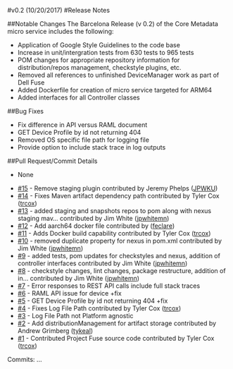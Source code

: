 #v0.2 (10/20/2017)
#Release Notes

##Notable Changes
The Barcelona Release (v 0.2) of the Core Metadata micro service includes the following:
* Application of Google Style Guidelines to the code base
* Increase in unit/intergration tests from 630 tests to 965 tests
* POM changes for appropriate repository information for distribution/repos management, checkstyle plugins, etc.
* Removed all references to unfinished DeviceManager work as part of Dell Fuse
* Added Dockerfile for creation of micro service targeted for ARM64 
* Added interfaces for all Controller classes

##Bug Fixes
* Fix difference in API versus RAML document
* GET Device Profile by id not returning 404
* Removed OS specific file path for logging file 
* Provide option to include stack trace in log outputs

##Pull Request/Commit Details
* None
 - [#15](https://github.com/edgexfoundry/core-metadata/pull/15) - Remove staging plugin contributed by Jeremy Phelps ([JPWKU](https://github.com/JPWKU))
 - [#14](https://github.com/edgexfoundry/core-metadata/pull/14) - Fixes Maven artifact dependency path contributed by Tyler Cox ([trcox](https://github.com/trcox))
 - [#13](https://github.com/edgexfoundry/core-metadata/pull/13) - added staging and snapshots repos to pom along with nexus staging mav… contributed by Jim White ([jpwhitemn](https://github.com/jpwhitemn))
 - [#12](https://github.com/edgexfoundry/core-metadata/pull/12) - Add aarch64 docker file contributed by ([feclare](https://github.com/feclare))
 - [#11](https://github.com/edgexfoundry/core-metadata/pull/11) - Adds Docker build capability contributed by Tyler Cox ([trcox](https://github.com/trcox))
 - [#10](https://github.com/edgexfoundry/core-metadata/pull/10) - removed duplicate property for nexus in pom.xml contributed by Jim White ([jpwhitemn](https://github.com/jpwhitemn))
 - [#9](https://github.com/edgexfoundry/core-metadata/pull/9) - added tests, pom updates for checkstyles and nexus, addition of controller interfaces contributed by Jim White ([jpwhitemn](https://github.com/jpwhitemn))
 - [#8](https://github.com/edgexfoundry/core-metadata/pull/8) - checkstyle changes, lint changes, package restructure, addition of in… contributed by Jim White ([jpwhitemn](https://github.com/jpwhitemn))
 - [#7](https://github.com/edgexfoundry/core-metadata/issues/7) - Error responses to REST API calls include full stack traces
 - [#6](https://github.com/edgexfoundry/core-metadata/issues/6) - RAML API issue for device +fix
 - [#5](https://github.com/edgexfoundry/core-metadata/issues/5) - GET Device Profile by id not returning 404 +fix
 - [#4](https://github.com/edgexfoundry/core-metadata/pull/4) - Fixes Log File Path contributed by Tyler Cox ([trcox](https://github.com/trcox))
 - [#3](https://github.com/edgexfoundry/core-metadata/issues/3) - Log File Path not Platform agnostic
 - [#2](https://github.com/edgexfoundry/core-metadata/pull/2) - Add distributionManagement for artifact storage contributed by Andrew Grimberg ([tykeal](https://github.com/tykeal))
 - [#1](https://github.com/edgexfoundry/core-metadata/pull/1) - Contributed Project Fuse source code contributed by Tyler Cox ([trcox](https://github.com/trcox))

Commits: ...

